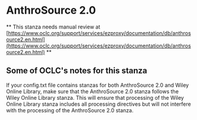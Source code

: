 # AnthroSource 2.0
** This stanza needs manual review at [https://www.oclc.org/support/services/ezproxy/documentation/db/anthrosource2.en.html](https://www.oclc.org/support/services/ezproxy/documentation/db/anthrosource2.en.html) **

## Some of OCLC's notes for this stanza

If your config.txt file contains stanzas for both AnthroSource 2.0 and Wiley Online Library, make sure that the AnthroSource 2.0 stanza follows the Wiley Online Library stanza. This will ensure that processing of the Wiley Online Library stanza includes all processing directives but will not interfere with the processing of the AnthroSource 2.0 stanza.
